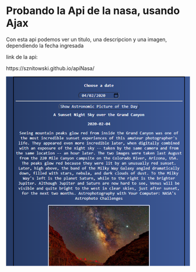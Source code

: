 <h1>Probando la Api de la nasa, usando Ajax</h1>
<p>Con esta api podemos ver un titulo, una descripcion y una imagen, dependiendo la fecha ingresada</p>
<p>link de la api:</p>
<p>https://sznitowski.github.io/apiNasa/</p>
  <img src="work3.png">
